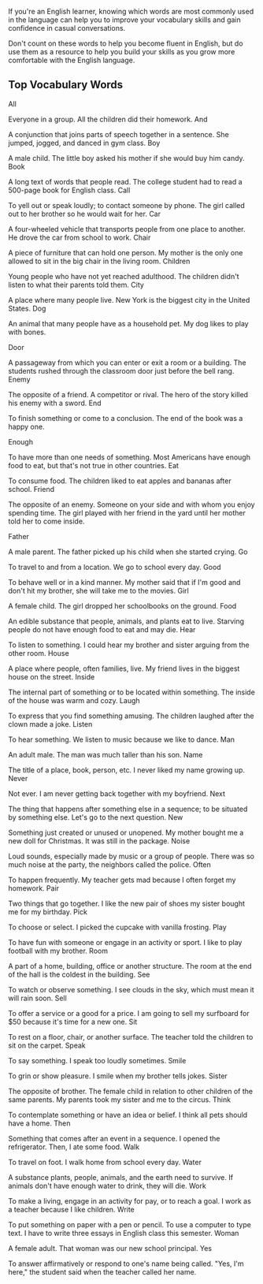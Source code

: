 If you're an English learner, knowing which words are most commonly used in the language can help you to improve your vocabulary skills and gain confidence in casual conversations. 


Don't count on these words to help you become fluent in English, but do use them as a resource to help you build your skills as you grow more comfortable with the English language.


## Top Vocabulary Words
All

Everyone in a group.
All the children did their homework.
And

A conjunction that joins parts of speech together in a sentence.
She jumped, jogged, and danced in gym class. 
Boy

A male child.
The little boy asked his mother if she would buy him candy.
Book


A long text of words that people read.
The college student had to read a 500-page book for English class.
Call

To yell out or speak loudly; to contact someone by phone. 
The girl called out to her brother so he would wait for her.
Car

A four-wheeled vehicle that transports people from one place to another.
He drove the car from school to work.
Chair


A piece of furniture that can hold one person.
My mother is the only one allowed to sit in the big chair in the living room. 
Children

Young people who have not yet reached adulthood.
The children didn't listen to what their parents told them.
City

A place where many people live.
New York is the biggest city in the United States.
Dog 

An animal that many people have as a household pet.
My dog likes to play with bones.

Door

A passageway from which you can enter or exit a room or a building. 
The students rushed through the classroom door just before the bell rang. 
Enemy 

The opposite of a friend. A competitor or rival. 
The hero of the story killed his enemy with a sword.
End

To finish something or come to a conclusion.
The end of the book was a happy one.

Enough

To have more than one needs of something. 
Most Americans have enough food to eat, but that's not true in other countries. 
Eat

To consume food. 
The children liked to eat apples and bananas after school. 
Friend

The opposite of an enemy. Someone on your side and with whom you enjoy spending time.
The girl played with her friend in the yard until her mother told her to come inside.

Father

A male parent.
The father picked up his child when she started crying.
Go

To travel to and from a location. 
We go to school every day.
Good

To behave well or in a kind manner.
My mother said that if I'm good and don't hit my brother, she will take me to the movies.
Girl

A female child. 
The girl dropped her schoolbooks on the ground. 
Food

An edible substance that people, animals, and plants eat to live.
Starving people do not have enough food to eat and may die.
Hear

To listen to something. 
I could hear my brother and sister arguing from the other room.
House

A place where people, often families, live.
My friend lives in the biggest house on the street.
Inside

The internal part of something or to be located within something. 
The inside of the house was warm and cozy. 
Laugh

To express that you find something amusing. 
The children laughed after the clown made a joke.
Listen

To hear something. 
We listen to music because we like to dance. 
Man

An adult male.
The man was much taller than his son. 
Name

The title of a place, book, person, etc. 
I never liked my name growing up. 
Never

Not ever.
I am never getting back together with my boyfriend.
Next

The thing that happens after something else in a sequence; to be situated by something else. 
Let's go to the next question.
New

Something just created or unused or unopened.
My mother bought me a new doll for Christmas. It was still in the package.
Noise

Loud sounds, especially made by music or a group of people. 
There was so much noise at the party, the neighbors called the police. 
Often

To happen frequently. 
My teacher gets mad because I often forget my homework. 
Pair

Two things that go together. 
I like the new pair of shoes my sister bought me for my birthday.
Pick

To choose or select. 
I picked the cupcake with vanilla frosting. 
Play

To have fun with someone or engage in an activity or sport. 
I like to play football with my brother. 
Room

A part of a home, building, office or another structure. 
The room at the end of the hall is the coldest in the building. 
See

To watch or observe something. 
I see clouds in the sky, which must mean it will rain soon.
Sell

To offer a service or a good for a price.
I am going to sell my surfboard for $50 because it's time for a new one. 
Sit

To rest on a floor, chair, or another surface. 
The teacher told the children to sit on the carpet. 
Speak

To say something.
I speak too loudly sometimes. 
Smile

To grin or show pleasure.
I smile when my brother tells jokes.
Sister

The opposite of brother. The female child in relation to other children of the same parents.
My parents took my sister and me to the circus.
Think

To contemplate something or have an idea or belief. 
I think all pets should have a home. 
Then

Something that comes after an event in a sequence. 
I opened the refrigerator. Then, I ate some food. 
Walk

To travel on foot. 
I walk home from school every day.
Water

A substance plants, people, animals, and the earth need to survive.
If animals don't have enough water to drink, they will die. 
Work

To make a living, engage in an activity for pay, or to reach a goal. 
I work as a teacher because I like children. 
Write

To put something on paper with a pen or pencil. To use a computer to type text.
I have to write three essays in English class this semester. 
Woman

A female adult.
That woman was our new school principal. 
Yes

To answer affirmatively or respond to one's name being called. 
"Yes, I'm here," the student said when the teacher called her name.
